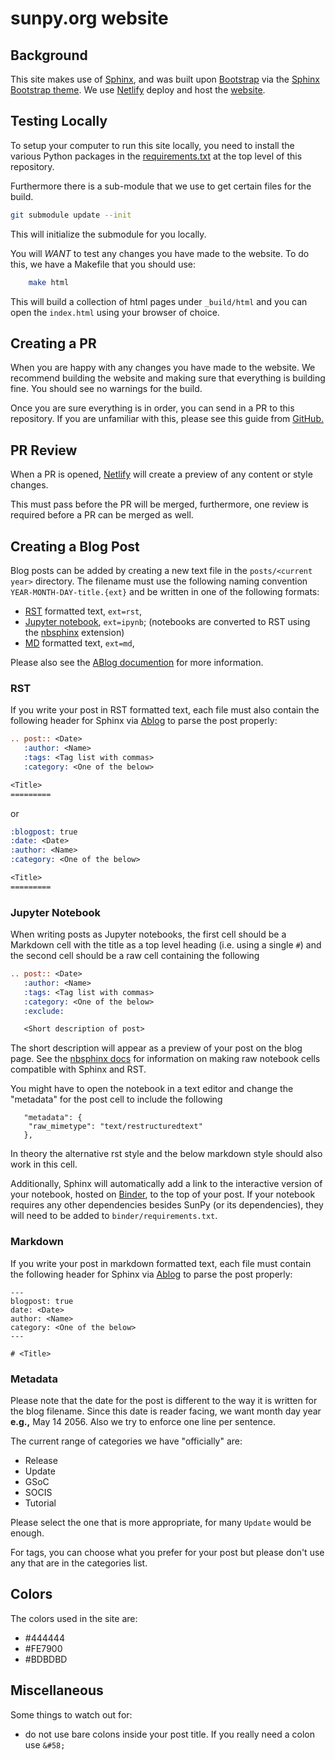 # sunpy.org website

## Background

This site makes use of [Sphinx](https://www.sphinx-doc.org/en/stable/), and was built upon [Bootstrap](https://getbootstrap.com) via the [Sphinx Bootstrap theme](https://github.com/ryan-roemer/sphinx-bootstrap-theme).
We use [Netlify](https://www.netlify.com/) deploy and host the [website](https://app.netlify.com/sites/sunpy/overview).


## Testing Locally

To setup your computer to run this site locally, you need to install the various Python packages in the [requirements.txt](requirements.txt) at the top level of this repository.

Furthermore there is a sub-module that we use to get certain files for the build.

```bash
git submodule update --init
```

This will initialize the submodule for you locally.

You will _WANT_ to test any changes you have made to the website.
To do this, we have a Makefile that you should use:

```bash
    make html
```

This will build a collection of html pages under `_build/html` and you can open the `index.html` using your browser of choice.

## Creating a PR

When you are happy with any changes you have made to the website.
We recommend building the website and making sure that everything is building fine.
You should see no warnings for the build.

Once you are sure everything is in order, you can send in a PR to this repository.
If you are unfamiliar with this, please see this guide from [GitHub.](https://help.github.com/articles/about-pull-requests/)

## PR Review

When a PR is opened, [Netlify](https://www.netlify.com/) will create a preview of any content or style changes.

This must pass before the PR will be merged, furthermore, one review is required before a PR can be merged as well.

## Creating a Blog Post

Blog posts can be added by creating a new text file in the `posts/<current year>` directory.
The filename must use the following naming convention `YEAR-MONTH-DAY-title.{ext}` and be written in one of the following formats:

- [RST](https://www.sphinx-doc.org/en/stable/rest.html) formatted text, `ext=rst`,
- [Jupyter notebook](https://jupyter.org/), `ext=ipynb`; (notebooks are converted to RST using the [nbsphinx](https://nbsphinx.readthedocs.io) extension)
- [MD](https://www.markdownguide.org/cheat-sheet/) formatted text, `ext=md`,

Please also see the [ABlog documention](https://ablog.readthedocs.io/) for more information.

### RST

If you write your post in RST formatted text, each file must also contain the following header for Sphinx via [Ablog](https://github.com/sunpy/ablog) to parse the post properly:

```rst
.. post:: <Date>
   :author: <Name>
   :tags: <Tag list with commas>
   :category: <One of the below>

<Title>
=========

```

or

```rst
:blogpost: true
:date: <Date>
:author: <Name>
:category: <One of the below>

<Title>
=========

```

### Jupyter Notebook

When writing posts as Jupyter notebooks, the first cell should be a Markdown cell with the title as a top level heading (i.e. using a single `#`) and the second cell should be a raw cell containing the following

```rst
.. post:: <Date>
   :author: <Name>
   :tags: <Tag list with commas>
   :category: <One of the below>
   :exclude:

   <Short description of post>
```

The short description will appear as a preview of your post on the blog page.
See the [nbsphinx docs](https://nbsphinx.readthedocs.io/raw-cells.html) for information on making raw notebook cells compatible with Sphinx and RST.

You might have to open the notebook in a text editor and change the "metadata" for the post cell to include the following

```
   "metadata": {
    "raw_mimetype": "text/restructuredtext"
   },
```

In theory the alternative rst style and the below markdown style should also work in this cell.

Additionally, Sphinx will automatically add a link to the interactive version of your notebook, hosted on [Binder](https://mybinder.org/), to the top of your post.
If your notebook requires any other dependencies besides SunPy (or its dependencies), they will need to be added to `binder/requirements.txt`.

### Markdown

If you write your post in markdown formatted text, each file must contain the following header for Sphinx via [Ablog](https://github.com/sunpy/ablog) to parse the post properly:

```
---
blogpost: true
date: <Date>
author: <Name>
category: <One of the below>
---

# <Title>

```

### Metadata

Please note that the date for the post is different to the way it is written for the blog filename.
Since this date is reader facing, we want month day year **e.g.,** May 14 2056.
Also we try to enforce one line per sentence.

The current range of categories we have "officially" are:

- Release
- Update
- GSoC
- SOCIS
- Tutorial

Please select the one that is more appropriate, for many `Update` would be enough.

For tags, you can choose what you prefer for your post but please don't use any that are in the categories list.

## Colors

The colors used in the site are:

- #444444
- #FE7900
- #BDBDBD

## Miscellaneous

Some things to watch out for:

- do not use bare colons inside your post title. If you really need a colon use `&#58;`
